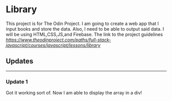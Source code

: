 <!-- @format -->

# Library

This project is for The Odin Project. I am going to create a web app that I
input books and store the data. Also, I need to be able to output said data. I
will be using HTML,CSS,JS,and Firebase. The link to the project guidelines
*https://www.theodinproject.com/paths/full-stack-javascript/courses/javascript/lessons/library*

## Updates

---

### Update 1

Got it working sort of. Now I am able to display the array in a div!
